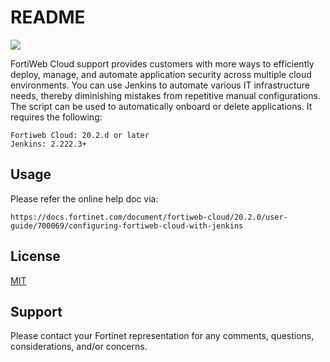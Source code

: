 # README

![](https://www.fortiweb-cloud.com/styles/img/fortinet_logo.svg#align=left&display=inline&height=39&margin=%5Bobject%20Object%5D&originHeight=39&originWidth=320&status=done&style=none&width=320)


FortiWeb Cloud support provides customers with more ways to efficiently deploy, manage, and automate application security across multiple cloud environments. You can use Jenkins to automate various IT infrastructure needs, thereby diminishing mistakes from repetitive manual configurations.
The script can be used to automatically onboard or delete applications.
It requires the following:


```
Fortiweb Cloud: 20.2.d or later
Jenkins: 2.222.3+
```

## Usage
Please refer the online help doc via:

```
https://docs.fortinet.com/document/fortiweb-cloud/20.2.0/user-guide/700069/configuring-fortiweb-cloud-with-jenkins
```

## License
[MIT](https://github.com/fortinet/terraform-secure-remote-access/blob/master/LICENSE)

## Support

Please contact your Fortinet representation for any comments, questions, considerations, and/or concerns.
